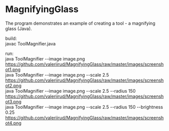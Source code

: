 # MagnifyingGlass
The program demonstrates an example of creating a tool - a magnifying glass (Java).

build:<br>
javac ToolMagnifier.java

run:<br>
java ToolMagnifier --image image.png<br>
https://github.com/valeriirud/MagnifyingGlass/raw/master/images/screenshot1.png<br>
java ToolMagnifier --image image.png --scale 2.5<br>
https://github.com/valeriirud/MagnifyingGlass/raw/master/images/screenshot2.png<br>
java ToolMagnifier --image image.png --scale 2.5 --radius 150<br>
https://github.com/valeriirud/MagnifyingGlass/raw/master/images/screenshot3.png<br>
java ToolMagnifier --image image.png --scale 2.5 --radius 150 --brightness 0.25<br>
https://github.com/valeriirud/MagnifyingGlass/raw/master/images/screenshot4.png<br>
